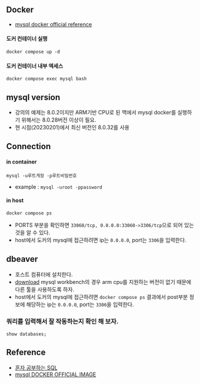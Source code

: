 ## Docker
- [mysql docker official reference](https://dev.mysql.com/doc/mysql-installation-excerpt/8.0/en/docker-mysql-more-topics.html)

#### 도커 컨테이너 실행
```
docker compose up -d
```

#### 도커 컨테이너 내부 엑세스
```
docker compose exec mysql bash
```

## mysql version
- 강의의 예제는 8.0.2이지만 ARM기반 CPU로 된 맥에서 mysql docker를 실행하기 위해서는 8.0.28버전 이상이 필요.
- 현 시점(20230201)에서 최신 버전인 8.0.32를 사용


## Connection
#### in container
```
mysql -u루트게정 -p루트비밀번호
```
- example : `mysql -uroot -ppassword`

#### in host
```
docker compose ps
```
- PORTS 부분을 확인하면 `33060/tcp, 0.0.0.0:33060->3306/tcp`으로 되어 있는 것을 알 수 있다.
- host에서 도커의 mysql에 접근하려면 ip는 `0.0.0.0`, port는 `3306`을 입력한다.

## dbeaver
- 호스트 컴퓨터에 설치한다.
- [download](https://dbeaver.io/download/) mysql workbench의 경우 arm cpu를 지원하는 버전이 없기 때문에 다른 툴을 사용하도록 하자.
- host에서 도커의 mysql에 접근하려면 `docker compose ps` 결과에서 post부분 정보에 해당하는 ip는 `0.0.0.0`, port는 `3306`을 입력한다.

### 쿼리를 입력해서 잘 작동하는지 확인 해 보자.
```
show databases;
```

## Reference
- [혼자 공부하는 SQL](https://www.youtube.com/playlist?list=PLVsNizTWUw7GCfy5RH27cQL5MeKYnl8Pm)
- [mysql DOCKER OFFICIAL IMAGE](https://hub.docker.com/_/mysql)